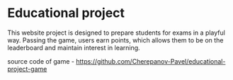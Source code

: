 # Educational project

This website project is designed to prepare students for exams in a playful way. Passing the game, users earn points, which allows them to be on the leaderboard and maintain interest in learning.  

source code of game - https://github.com/Cherepanov-Pavel/educational-project-game
